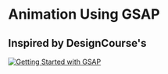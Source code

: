 # Animation Using GSAP

## Inspired by DesignCourse's

[![Getting Started with GSAP](https://img.youtube.com/vi/eY4sXczY5AQ/hqdefault.jpg)](https://www.youtube.com/watch?v=eY4sXczY5AQ)
